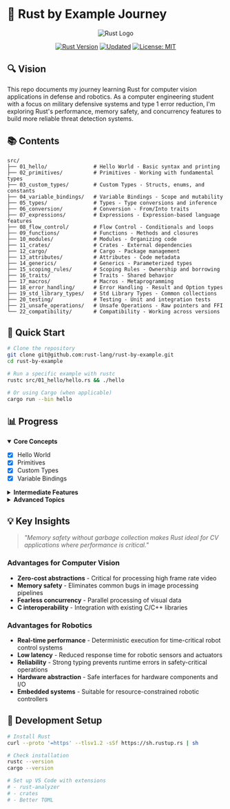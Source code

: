 # 🦀 Rust by Example Journey

<p align="center">
  <img src="https://www.rust-lang.org/static/images/rust-logo-blk.svg" alt="Rust Logo">
</p>
<p align="center">
  <a href="https://www.rust-lang.org/"><img src="https://img.shields.io/badge/rust-stable-brightgreen.svg" alt="Rust Version"></a>
  <a href="https://github.com/yourusername/rust-by-example-journey/commits/main"><img src="https://img.shields.io/badge/updated-March%2025,%202025-blue.svg" alt="Updated"></a>
  <a href="https://opensource.org/licenses/MIT"><img src="https://img.shields.io/badge/license-MIT-purple.svg" alt="License: MIT"></a>
</p>

## 🔍 Vision

This repo documents my journey learning Rust for computer vision applications in defense and robotics. As a computer engineering student with a focus on military defensive systems and type 1 error reduction, I'm exploring Rust's performance, memory safety, and concurrency features to build more reliable threat detection systems.

## 📚 Contents

```
src/
├── 01_hello/               # Hello World - Basic syntax and printing
├── 02_primitives/          # Primitives - Working with fundamental types  
├── 03_custom_types/        # Custom Types - Structs, enums, and constants
├── 04_variable_bindings/   # Variable Bindings - Scope and mutability
├── 05_types/               # Types - Type conversions and inference
├── 06_conversion/          # Conversion - From/Into traits
├── 07_expressions/         # Expressions - Expression-based language features
├── 08_flow_control/        # Flow Control - Conditionals and loops
├── 09_functions/           # Functions - Methods and closures
├── 10_modules/             # Modules - Organizing code 
├── 11_crates/              # Crates - External dependencies
├── 12_cargo/               # Cargo - Package management
├── 13_attributes/          # Attributes - Code metadata
├── 14_generics/            # Generics - Parameterized types
├── 15_scoping_rules/       # Scoping Rules - Ownership and borrowing
├── 16_traits/              # Traits - Shared behavior
├── 17_macros/              # Macros - Metaprogramming
├── 18_error_handling/      # Error Handling - Result and Option types
├── 19_std_library_types/   # Std Library Types - Common collections
├── 20_testing/             # Testing - Unit and integration tests
├── 21_unsafe_operations/   # Unsafe Operations - Raw pointers and FFI
└── 22_compatibility/       # Compatibility - Working across versions
```

## 🚀 Quick Start

```bash
# Clone the repository
git clone git@github.com:rust-lang/rust-by-example.git
cd rust-by-example

# Run a specific example with rustc
rustc src/01_hello/hello.rs && ./hello

# Or using Cargo (when applicable)
cargo run --bin hello
```

## 📊 Progress

<details open>
<summary><b>Core Concepts</b></summary>

- [x] Hello World
- [x] Primitives
- [x] Custom Types
- [x] Variable Bindings

</details>

<details>
<summary><b>Intermediate Features</b></summary>

- [x] Types
- [ ] Conversion
- [x] Expressions
- [ ] Flow Control
- [ ] Functions
- [ ] Modules
- [ ] Crates
- [ ] Cargo
- [ ] Attributes

</details>

<details>
<summary><b>Advanced Topics</b></summary>

- [ ] Generics
- [ ] Scoping Rules
- [ ] Traits
- [ ] Macros
- [ ] Error Handling
- [ ] Std Library Types
- [ ] Testing
- [ ] Unsafe Operations
- [ ] Compatibility

</details>

## 💡 Key Insights

> *"Memory safety without garbage collection makes Rust ideal for CV applications where performance is critical."*

### Advantages for Computer Vision

- **Zero-cost abstractions** - Critical for processing high frame rate video
- **Memory safety** - Eliminates common bugs in image processing pipelines
- **Fearless concurrency** - Parallel processing of visual data
- **C interoperability** - Integration with existing C/C++ libraries

### Advantages for Robotics

- **Real-time performance** - Deterministic execution for time-critical robot control systems
- **Low latency** - Reduced response time for robotic sensors and actuators
- **Reliability** - Strong typing prevents runtime errors in safety-critical operations
- **Hardware abstraction** - Safe interfaces for hardware components and I/O
- **Embedded systems** - Suitable for resource-constrained robotic controllers

## 🔧 Development Setup

```bash
# Install Rust
curl --proto '=https' --tlsv1.2 -sSf https://sh.rustup.rs | sh

# Check installation
rustc --version
cargo --version

# Set up VS Code with extensions
# - rust-analyzer
# - crates
# - Better TOML
```